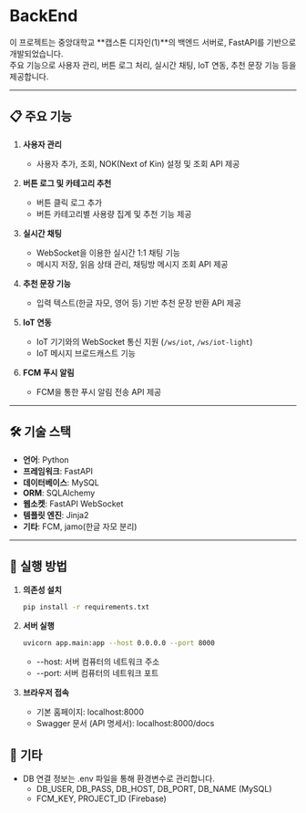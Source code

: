 # BackEnd

이 프로젝트는 중앙대학교 **캡스톤 디자인(1)**의 백엔드 서버로, FastAPI를 기반으로 개발되었습니다.  
주요 기능으로 사용자 관리, 버튼 로그 처리, 실시간 채팅, IoT 연동, 추천 문장 기능 등을 제공합니다.

---

## 📋 주요 기능

1. **사용자 관리**
   - 사용자 추가, 조회, NOK(Next of Kin) 설정 및 조회 API 제공

2. **버튼 로그 및 카테고리 추천**
   - 버튼 클릭 로그 추가
   - 버튼 카테고리별 사용량 집계 및 추천 기능 제공

3. **실시간 채팅**
   - WebSocket을 이용한 실시간 1:1 채팅 기능
   - 메시지 저장, 읽음 상태 관리, 채팅방 메시지 조회 API 제공

4. **추천 문장 기능**
   - 입력 텍스트(한글 자모, 영어 등) 기반 추천 문장 반환 API 제공

5. **IoT 연동**
   - IoT 기기와의 WebSocket 통신 지원 (`/ws/iot`, `/ws/iot-light`)
   - IoT 메시지 브로드캐스트 기능

6. **FCM 푸시 알림**
   - FCM을 통한 푸시 알림 전송 API 제공

---

## 🛠️ 기술 스택

- **언어**: Python
- **프레임워크**: FastAPI
- **데이터베이스**: MySQL
- **ORM**: SQLAlchemy
- **웹소켓**: FastAPI WebSocket
- **템플릿 엔진**: Jinja2
- **기타**: FCM, jamo(한글 자모 분리)

---

## 🚀 실행 방법

1. **의존성 설치**
   ```bash
   pip install -r requirements.txt
   ```

2. **서버 실행**
   ```bash
   uvicorn app.main:app --host 0.0.0.0 --port 8000
   ```
   - --host: 서버 컴퓨터의 네트워크 주소
   - --port: 서버 컴퓨터의 네트워크 포트

3. **브라우저 접속**
   - 기본 홈페이지: localhost:8000
   - Swagger 문서 (API 명세서): localhost:8000/docs

## 📝 기타
- DB 연결 정보는 .env 파일을 통해 환경변수로 관리합니다. 
   - DB_USER, DB_PASS, DB_HOST, DB_PORT, DB_NAME (MySQL)
   - FCM_KEY, PROJECT_ID (Firebase)
   